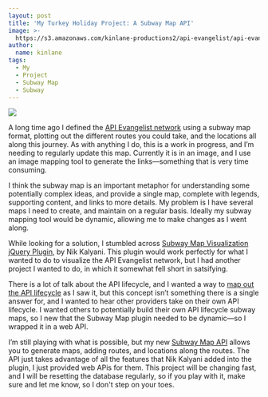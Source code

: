 ```yaml
---
layout: post
title: 'My Turkey Holiday Project: A Subway Map API'
image: >-
  https://s3.amazonaws.com/kinlane-productions2/api-evangelist/api-evangelist-metro-map-575.png
author:
  name: kinlane
tags:
  - My
  - Project
  - Subway Map
  - Subway
---
```

[![](https://s3.amazonaws.com/kinlane-productions2/api-evangelist/api-evangelist-metro-map-575.png)](http://apievangelist.com/network.html)

A long time ago I defined the [API Evangelist network](http://apievangelist.com/network.html) using a subway map format, plotting out the different routes you could take, and the locations all along this journey. As with anything I do, this is a work in progress, and I’m needing to regularly update this map. Currently it is in an image, and I use an image mapping tool to generate the links—something that is very time consuming.

I think the subway map is an important metaphor for understanding some potentially complex ideas, and provide a single map, complete with legends, supporting content, and links to more details. My problem is I have several maps I need to create, and maintain on a regular basis. Ideally my subway mapping tool would be dynamic, allowing me to make changes as I went along.

While looking for a solution, I stumbled across [Subway Map Visualization jQuery Plugin](http://kalyani.com/2010/10/subway-map-visualization-jquery-plugin/), by Nik Kalyani. This plugin would work perfectly for what I wanted to do to visualize the API Evangelist network, but I had another project I wanted to do, in which it somewhat fell short in satsifying.

There is a lot of talk about the API lifecycle, and I wanted a way to [map out the API lifecycle](http://subway.map.apievangelist.com/lifecycle.html) as I saw it, but this concept isn’t something there is a single answer for, and I wanted to hear other providers take on their own API lifecycle. I wanted others to potentially build their own API lifecycle subway maps, so I new that the Subway Map plugin needed to be dynamic—so I wrapped it in a web API.

I’m still playing with what is possible, but my new [Subway Map API](http://subway.map.apievangelist.com/) allows you to generate maps, adding routes, and locations along the routes. The API just takes advantage of all the features that Nik Kalyani added into the plugin, I just provided web APis for them. This project will be changing fast, and I will be resetting the database regularly, so if you play with it, make sure and let me know, so I don't step on your toes.